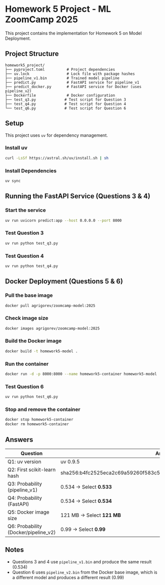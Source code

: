 # Homework 5 Project - ML ZoomCamp 2025

This project contains the implementation for Homework 5 on Model Deployment.

## Project Structure

```
homework5_project/
├── pyproject.toml          # Project dependencies
├── uv.lock                 # Lock file with package hashes
├── pipeline_v1.bin         # Trained model pipeline
├── predict.py              # FastAPI service for pipeline_v1
├── predict_docker.py       # FastAPI service for Docker (uses pipeline_v2)
├── Dockerfile              # Docker configuration
├── test_q3.py             # Test script for Question 3
├── test_q4.py             # Test script for Question 4
└── test_q6.py             # Test script for Question 6
```

## Setup

This project uses `uv` for dependency management.

### Install uv

```bash
curl -LsSf https://astral.sh/uv/install.sh | sh
```

### Install Dependencies

```bash
uv sync
```

## Running the FastAPI Service (Questions 3 & 4)

### Start the service

```bash
uv run uvicorn predict:app --host 0.0.0.0 --port 8000
```

### Test Question 3

```bash
uv run python test_q3.py
```

### Test Question 4

```bash
uv run python test_q4.py
```

## Docker Deployment (Questions 5 & 6)

### Pull the base image

```bash
docker pull agrigorev/zoomcamp-model:2025
```

### Check image size

```bash
docker images agrigorev/zoomcamp-model:2025
```

### Build the Docker image

```bash
docker build -t homework5-model .
```

### Run the container

```bash
docker run -d -p 8000:8000 --name homework5-container homework5-model
```

### Test Question 6

```bash
uv run python test_q6.py
```

### Stop and remove the container

```bash
docker stop homework5-container
docker rm homework5-container
```

## Answers

| Question | Answer |
|----------|--------|
| Q1: uv version | uv 0.9.5 |
| Q2: First scikit-learn hash | sha256:b4fc2525eca2c69a59260f583c56a7557c6ccdf8deafdba6e060f94c1c59738e |
| Q3: Probability (pipeline_v1) | 0.534 → Select **0.533** |
| Q4: Probability (FastAPI) | 0.534 → Select **0.534** |
| Q5: Docker image size | 121 MB → Select **121 MB** |
| Q6: Probability (Docker/pipeline_v2) | 0.99 → Select **0.99** |

## Notes

- Questions 3 and 4 use `pipeline_v1.bin` and produce the same result (0.534)
- Question 6 uses `pipeline_v2.bin` from the Docker base image, which is a different model and produces a different result (0.99)
